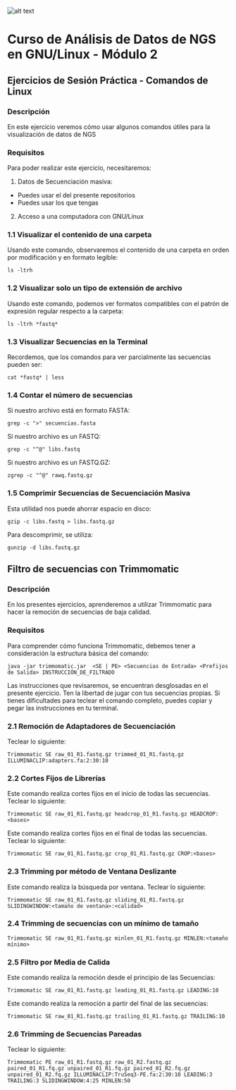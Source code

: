 ![alt text](https://solariabiodata.com.mx/images/solaria_banner.png "Soluciones de Siguiente Generación")
# Curso de Análisis de Datos de NGS en GNU/Linux - Módulo 2

## Ejercicios de Sesión Práctica - Comandos de Linux

### Descripción
En este ejercicio veremos cómo usar algunos comandos útiles para la visualización de datos de NGS

### Requisitos

Para poder realizar este ejercicio, necesitaremos:

1. Datos de Secuenciación masiva:
  - Puedes usar el del presente repositorios
  - Puedes usar los que tengas
2. Acceso a una computadora con GNU/Linux


### 1.1 Visualizar el contenido de una carpeta

Usando este comando, observaremos el contenido de una carpeta en orden por modificación y en formato legible:

    ls -ltrh

### 1.2 Visualizar solo un tipo de extensión de archivo

Usando este comando, podemos ver formatos compatibles con el patrón de expresión regular respecto a la carpeta:

    ls -ltrh *fastq*

### 1.3 Visualizar Secuencias en la Terminal

Recordemos, que los comandos para ver parcialmente las secuencias pueden ser:

    cat *fastq* | less

### 1.4 Contar el número de secuencias

Si nuestro archivo está en formato FASTA:

    grep -c ">" secuencias.fasta

Si nuestro archivo es un FASTQ:

    grep -c "^@" libs.fastq

 Si nuestro archivo es un FASTQ.GZ:

    zgrep -c "^@" rawq.fastq.gz

### 1.5 Comprimir Secuencias de Secuenciación Masiva

Esta utilidad nos puede ahorrar espacio en disco:

    gzip -c libs.fastq > libs.fastq.gz

Para descomprimir, se utiliza:

    gunzip -d libs.fastq.gz

## Filtro de secuencias con Trimmomatic

### Descripción

En los presentes ejercicios, aprenderemos a utilizar Trimmomatic para hacer la remoción de secuencias de baja calidad.

### Requisitos

Para comprender cómo funciona Trimmomatic, debemos tener a consideración la estructura básica del comando:

    java -jar trimmomatic.jar  <SE | PE> <Secuencias de Entrada> <Prefijos de Salida> INSTRUCCIÓN_DE_FILTRADO

Las instrucciones que revisaremos, se encuentran desglosadas en el presente ejercicio. Ten la libertad de jugar con tus secuencias propias. Si tienes dificultades para teclear el comando completo, puedes copiar y pegar las instrucciones en tu terminal.

### 2.1 Remoción de Adaptadores de Secuenciación

Teclear lo siguiente:

    Trimmomatic SE raw_01_R1.fastq.gz trimmed_01_R1.fastq.gz ILLUMINACLIP:adapters.fa:2:30:10


### 2.2 Cortes Fijos de Librerías

Este comando realiza cortes fijos en el inicio de todas las secuencias. Teclear lo siguiente:

    Trimmomatic SE raw_01_R1.fastq.gz headcrop_01_R1.fastq.gz HEADCROP:<bases>

Este comando realiza cortes fijos en el final de todas las secuencias. Teclear lo siguiente:

    Trimmomatic SE raw_01_R1.fastq.gz crop_01_R1.fastq.gz CROP:<bases>

### 2.3 Trimming por método de Ventana Deslizante

Este comando realiza la búsqueda por ventana. Teclear lo siguiente:

    Trimmomatic SE raw_01_R1.fastq.gz sliding_01_R1.fastq.gz SLIDINGWINDOW:<tamaño de ventana>:<calidad>


### 2.4 Trimming de secuencias con un mínimo de tamaño

    Trimmomatic SE raw_01_R1.fastq.gz minlen_01_R1.fastq.gz MINLEN:<tamaño mínimo>

### 2.5 Filtro por Media de Calida

Este comando realiza la remoción desde el principio de las Secuencias:

    Trimmomatic SE raw_01_R1.fastq.gz leading_01_R1.fastq.gz LEADING:10

Este comando realiza la remoción a partir del final de las secuencias:

    Trimmomatic SE raw_01_R1.fastq.gz trailing_01_R1.fastq.gz TRAILING:10

### 2.6 Trimming de Secuencias Pareadas

Teclear lo siguiente:

    Trimmomatic PE raw_01_R1.fastq.gz raw_01_R2.fastq.gz paired_01_R1.fq.gz unpaired_01_R1.fq.gz paired_01_R2.fq.gz unpaired_01_R2.fq.gz ILLUMINACLIP:TruSeq3-PE.fa:2:30:10 LEADING:3 TRAILING:3 SLIDINGWINDOW:4:25 MINLEN:50
